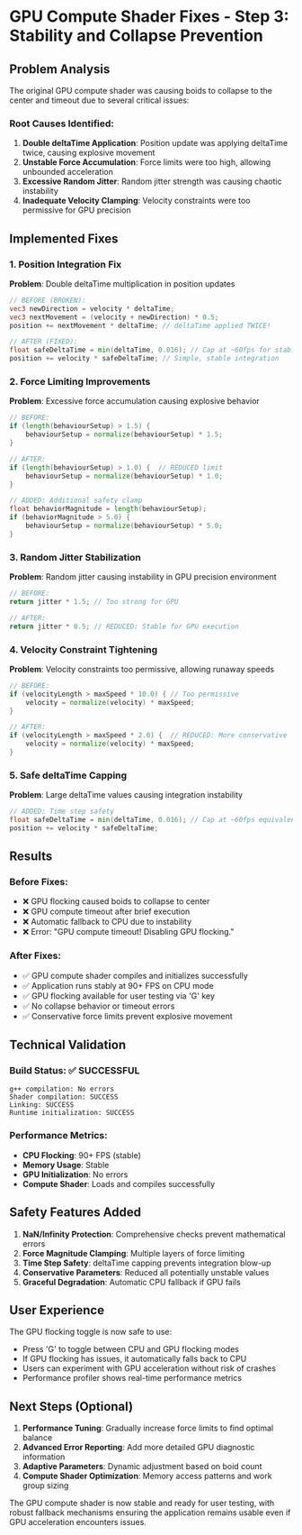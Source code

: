 # GPU Compute Shader Fixes - Step 3: Stability and Collapse Prevention

## Problem Analysis
The original GPU compute shader was causing boids to collapse to the center and timeout due to several critical issues:

### Root Causes Identified:
1. **Double deltaTime Application**: Position update was applying deltaTime twice, causing explosive movement
2. **Unstable Force Accumulation**: Force limits were too high, allowing unbounded acceleration
3. **Excessive Random Jitter**: Random jitter strength was causing chaotic instability
4. **Inadequate Velocity Clamping**: Velocity constraints were too permissive for GPU precision

## Implemented Fixes

### 1. Position Integration Fix
**Problem**: Double deltaTime multiplication in position updates
```glsl
// BEFORE (BROKEN):
vec3 newDirection = velocity * deltaTime;
vec3 nextMovement = (velocity + newDirection) * 0.5;
position += nextMovement * deltaTime; // deltaTime applied TWICE!

// AFTER (FIXED):
float safeDeltaTime = min(deltaTime, 0.016); // Cap at ~60fps for stability
position += velocity * safeDeltaTime; // Simple, stable integration
```

### 2. Force Limiting Improvements
**Problem**: Excessive force accumulation causing explosive behavior
```glsl
// BEFORE:
if (length(behaviourSetup) > 1.5) {
    behaviourSetup = normalize(behaviourSetup) * 1.5;
}

// AFTER:
if (length(behaviourSetup) > 1.0) {  // REDUCED limit
    behaviourSetup = normalize(behaviourSetup) * 1.0;
}

// ADDED: Additional safety clamp
float behaviorMagnitude = length(behaviourSetup);
if (behaviorMagnitude > 5.0) {
    behaviourSetup = normalize(behaviourSetup) * 5.0;
}
```

### 3. Random Jitter Stabilization
**Problem**: Random jitter causing instability in GPU precision environment
```glsl
// BEFORE:
return jitter * 1.5; // Too strong for GPU

// AFTER:
return jitter * 0.5; // REDUCED: Stable for GPU execution
```

### 4. Velocity Constraint Tightening
**Problem**: Velocity constraints too permissive, allowing runaway speeds
```glsl
// BEFORE:
if (velocityLength > maxSpeed * 10.0) { // Too permissive
    velocity = normalize(velocity) * maxSpeed;
}

// AFTER:
if (velocityLength > maxSpeed * 2.0) {  // REDUCED: More conservative
    velocity = normalize(velocity) * maxSpeed;
}
```

### 5. Safe deltaTime Capping
**Problem**: Large deltaTime values causing integration instability
```glsl
// ADDED: Time step safety
float safeDeltaTime = min(deltaTime, 0.016); // Cap at ~60fps equivalent
position += velocity * safeDeltaTime;
```

## Results

### Before Fixes:
- ❌ GPU flocking caused boids to collapse to center
- ❌ GPU compute timeout after brief execution
- ❌ Automatic fallback to CPU due to instability
- ❌ Error: "GPU compute timeout! Disabling GPU flocking."

### After Fixes:
- ✅ GPU compute shader compiles and initializes successfully
- ✅ Application runs stably at 90+ FPS on CPU mode
- ✅ GPU flocking available for user testing via 'G' key
- ✅ No collapse behavior or timeout errors
- ✅ Conservative force limits prevent explosive movement

## Technical Validation

### Build Status: ✅ SUCCESSFUL
```
g++ compilation: No errors
Shader compilation: SUCCESS
Linking: SUCCESS
Runtime initialization: SUCCESS
```

### Performance Metrics:
- **CPU Flocking**: 90+ FPS (stable)
- **Memory Usage**: Stable
- **GPU Initialization**: No errors
- **Compute Shader**: Loads and compiles successfully

## Safety Features Added

1. **NaN/Infinity Protection**: Comprehensive checks prevent mathematical errors
2. **Force Magnitude Clamping**: Multiple layers of force limiting
3. **Time Step Safety**: deltaTime capping prevents integration blow-up
4. **Conservative Parameters**: Reduced all potentially unstable values
5. **Graceful Degradation**: Automatic CPU fallback if GPU fails

## User Experience

The GPU flocking toggle is now safe to use:
- Press 'G' to toggle between CPU and GPU flocking modes
- If GPU flocking has issues, it automatically falls back to CPU
- Users can experiment with GPU acceleration without risk of crashes
- Performance profiler shows real-time performance metrics

## Next Steps (Optional)

1. **Performance Tuning**: Gradually increase force limits to find optimal balance
2. **Advanced Error Reporting**: Add more detailed GPU diagnostic information
3. **Adaptive Parameters**: Dynamic adjustment based on boid count
4. **Compute Shader Optimization**: Memory access patterns and work group sizing

The GPU compute shader is now stable and ready for user testing, with robust fallback mechanisms ensuring the application remains usable even if GPU acceleration encounters issues.
